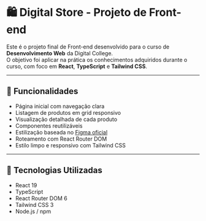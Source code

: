 # 🛍️ Digital Store - Projeto de Front-end

Este é o projeto final de Front-end desenvolvido para o curso de **Desenvolvimento Web** da Digital College.  
O objetivo foi aplicar na prática os conhecimentos adquiridos durante o curso, com foco em **React**, **TypeScript** e **Tailwind CSS**.

---

## 📌 Funcionalidades

- Página inicial com navegação clara
- Listagem de produtos em grid responsivo
- Visualização detalhada de cada produto
- Componentes reutilizáveis
- Estilização baseada no [Figma oficial](https://www.figma.com/design/cfb4F7ZXMFQmvmTn3PKI4z/DRIP-STORE---DIGITAL-COLLEGE?node-id=22-30)
- Roteamento com React Router DOM
- Estilo limpo e responsivo com Tailwind CSS

---

## 🧪 Tecnologias Utilizadas

- React 19
- TypeScript
- React Router DOM 6
- Tailwind CSS 3
- Node.js / npm
